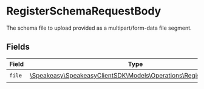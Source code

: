 # RegisterSchemaRequestBody

The schema file to upload provided as a multipart/form-data file segment.


## Fields

| Field                                                                                                               | Type                                                                                                                | Required                                                                                                            | Description                                                                                                         |
| ------------------------------------------------------------------------------------------------------------------- | ------------------------------------------------------------------------------------------------------------------- | ------------------------------------------------------------------------------------------------------------------- | ------------------------------------------------------------------------------------------------------------------- |
| `file`                                                                                                              | [\Speakeasy\SpeakeasyClientSDK\Models\Operations\RegisterSchemaFile](../../Models/Operations/RegisterSchemaFile.md) | :heavy_check_mark:                                                                                                  | N/A                                                                                                                 |